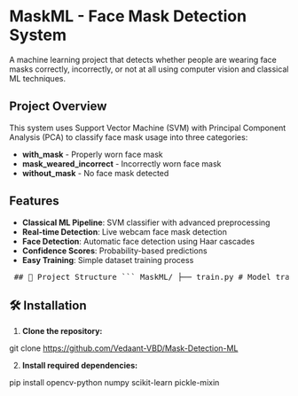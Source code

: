 # MaskML - Face Mask Detection System

A machine learning project that detects whether people are wearing face masks correctly, incorrectly, or not at all using computer vision and classical ML techniques.

## Project Overview

This system uses Support Vector Machine (SVM) with Principal Component Analysis (PCA) to classify face mask usage into three categories:
- **with_mask** - Properly worn face mask
- **mask_weared_incorrect** - Incorrectly worn face mask  
- **without_mask** - No face mask detected

## Features

- **Classical ML Pipeline**: SVM classifier with advanced preprocessing
- **Real-time Detection**: Live webcam face mask detection
- **Face Detection**: Automatic face detection using Haar cascades
- **Confidence Scores**: Probability-based predictions
- **Easy Training**: Simple dataset training process

<pre> ## 📁 Project Structure ``` MaskML/ ├── train.py # Model training and single image prediction ├── app.py # Real-time webcam detection ├── dataset/ # Training images organized by class │ ├── with_mask/ │ ├── without_mask/ │ └── mask_weared_incorrect/ ├── mask_detector_model.pkl # Trained model (generated after training) ├── requirements.txt └── .gitignore ``` </pre>


## 🛠️ Installation

1. **Clone the repository:**

  git clone <https://github.com/Vedaant-VBD/Mask-Detection-ML>


2. **Install required dependencies:**

  pip install opencv-python numpy scikit-learn pickle-mixin
